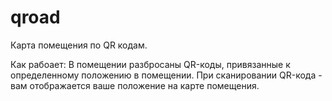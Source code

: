 # qroad

Карта помещения по QR кодам.

Как рабоает:
  В помещении разбросаны QR-коды, привязанные к определенному положению в помещении. При сканировании QR-кода - вам отображается ваше положение на карте помещения.
